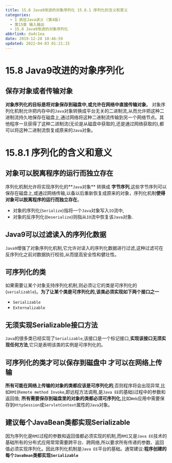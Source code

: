 ```yaml
---
title: 15.8 Java9改进的对象序列化 15.8.1 序列化的含义和意义
categories: 
  - 1 疯狂Java讲义 (第4版)
  - 第15章 输入输出
  - 15.8 Java9改进的对象序列化
abbrlink: da4c1ea
date: 2019-12-28 10:46:59
updated: 2022-04-03 01:21:15
---
```

# 15.8 Java9改进的对象序列化
## 保存对象或者传输对象
**对象序列化的目标是将对象保存到磁盘中,或允许在网络中直接传输对象**。
对象序列化机制允许把内存中的`Java`对象转换成平台无关的二进制流,从而允许把这种二进制流持久地保存在磁盘上,通过网络将这种二进制流传输到另一个网络节点。其他程序一旦获得了这种二进制流(无论是从磁盘中获取的,还是通过网络获取的),都可以将这种二进制流恢复成原来的`Java`对象。
# 15.8.1 序列化的含义和意义
## 对象可以脱离程序的运行而独立存在
序列化机制允许将实现序列化的**`Java`对象** 转换成 **字节序列**,这些字节序列可以保存在磁盘上,或通过网络传输,以备以后重新恢复成原来的对象，序列化机制**使得对象可以脱离程序的运行而独立存在**。
- 对象的序列化(`Serialize`)指将一个`Java`对象写入`IO`流中,
- 对象的反序列化(`Deserialize`)则指从`IO`流中恢复该`Java`对象.

## Java9可以过滤读入的序列化数据
`Java9`增强了对象序列化机制,它允许对读入的序列化数据进行过滤,这种过滤可在反序列化之前对数据执行校验,从而提高安全性和健壮性。
## 可序列化的类
如果需要让某个对象支持序列化机制,则必须让它的类是可序列化的(`serializable`)。**为了让某个类是可序列化的,该类必须实现如下两个接口之一**
- `Serializable`
- `Externalizable`

## 无须实现Serializable接口方法
`Java`的很多类已经实现了`Serializable`,该接口是一个标记接口,**实现该接口无须实现任何方法**,它只是表明该类的实例是可序列化的。
## 可序列化的类才可以保存到磁盘中 才可以在网络上传输

**所有可能在网络上传输的对象的类都应该是可序列化的**,否则程序将会出现异常,比如`RMI`(`Remote method Invoke`,即远程方法调用,是`Java EE`的基础)过程中的参数和返回值;
**所有需要保存到磁盘里的对象的类都必须可序列化**,比如`Web`应用中需要保存到`HttpSession`或`ServletContext`属性的`Java`对象。
## 建议每个JavaBean类都实现Serializable
因为序列化是`RMI`过程的参数和返回值都必须实现的机制,而`RMI`又是`Java EE`技术的基础所有的分布式应用常常需要跨平台、跨网络,所以要求所有传递的参数、返回值必须实现序列化。因此序列化机制是`Java EE`平台的基础。通常建议:**程序创建的每个`JavaBean`类都实现`Serializable`**
